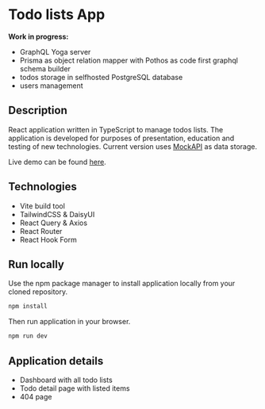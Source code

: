 # Todo lists App

**Work in progress:**

- GraphQL Yoga server
- Prisma as object relation mapper with Pothos as code first graphql schema builder
- todos storage in selfhosted PostgreSQL database
- users management

## Description

React application written in TypeScript to manage todos lists.
The application is developed for purposes of presentation, education and testing of new technologies.
Current version uses [MockAPI](https://mockapi.io/) as data storage.

Live demo can be found [here](https://ihdk-todo.netlify.app/).

## Technologies

- Vite build tool
- TailwindCSS & DaisyUI
- React Query & Axios
- React Router
- React Hook Form

## Run locally

Use the npm package manager to install application locally from your cloned repository.

```bash
npm install
```

Then run application in your browser.

```bash
npm run dev
```

## Application details

- Dashboard with all todo lists
- Todo detail page with listed items
- 404 page
